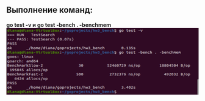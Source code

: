 ## Выполнение команд:  

**go test -v и go test -bench . -benchmem**  
![pic2](https://raw.githubusercontent.com/DianaMoriarty/coursera_go/master/week3/go%20test%20-v%20and%20go%20test%20-bench%20.%20-benchmem.png)
